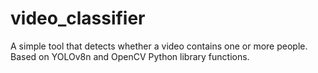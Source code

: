 # video_classifier
A simple tool that detects whether a video contains one or more people. Based on YOLOv8n and OpenCV Python library functions.
